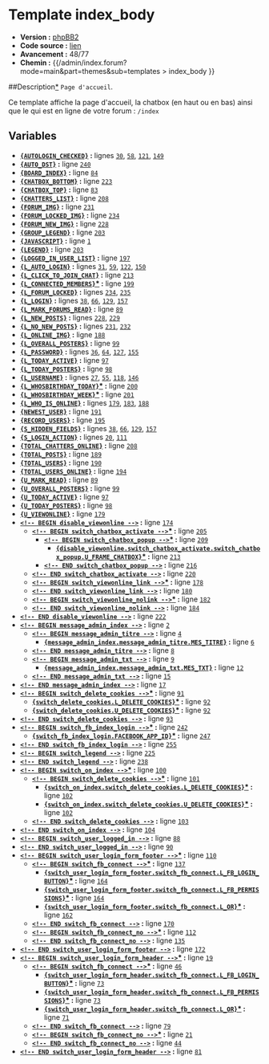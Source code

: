 # Template index_body

* __Version :__ [phpBB2](.)
* __Code source :__ [lien](../../src/subsilver/index_body.tpl)
* __Avancement :__ 48/77
* __Chemin :__ {{/admin/index.forum?mode=main&part=themes&sub=templates > index_body }}

##Description[*](https://fa-tvars.appspot.com/tpl/subsilver/index_body)
`Page d'accueil`.

Ce template affiche la page d'accueil, la chatbox (en haut ou en bas) ainsi que le qui est en ligne de votre forum : `/index`

## Variables

* __[`{AUTOLOGIN_CHECKED}`](https://github.com/Etana/template/blob/master/var/AUTOLOGIN_CHECKED.md#readme) :__ lignes [`30`](../../src/subsilver/index_body.tpl#L30), [`58`](../../src/subsilver/index_body.tpl#L58), [`121`](../../src/subsilver/index_body.tpl#L121), [`149`](../../src/subsilver/index_body.tpl#L149)
* __[`{AUTO_DST}`](https://github.com/Etana/template/blob/master/var/AUTO_DST.md#readme) :__ ligne [`240`](../../src/subsilver/index_body.tpl#L240)
* __[`{BOARD_INDEX}`](https://github.com/Etana/template/blob/master/var/BOARD_INDEX.md#readme) :__ ligne [`84`](../../src/subsilver/index_body.tpl#L84)
* __[`{CHATBOX_BOTTOM}`](https://github.com/Etana/template/blob/master/var/CHATBOX_BOTTOM.md#readme) :__ ligne [`223`](../../src/subsilver/index_body.tpl#L223)
* __[`{CHATBOX_TOP}`](https://github.com/Etana/template/blob/master/var/CHATBOX_TOP.md#readme) :__ ligne [`83`](../../src/subsilver/index_body.tpl#L83)
* __[`{CHATTERS_LIST}`](https://github.com/Etana/template/blob/master/var/CHATTERS_LIST.md#readme) :__ ligne [`208`](../../src/subsilver/index_body.tpl#L208)
* __[`{FORUM_IMG}`](https://github.com/Etana/template/blob/master/var/FORUM_IMG.md#readme) :__ ligne [`231`](../../src/subsilver/index_body.tpl#L231)
* __[`{FORUM_LOCKED_IMG}`](https://github.com/Etana/template/blob/master/var/FORUM_LOCKED_IMG.md#readme) :__ ligne [`234`](../../src/subsilver/index_body.tpl#L234)
* __[`{FORUM_NEW_IMG}`](https://github.com/Etana/template/blob/master/var/FORUM_NEW_IMG.md#readme) :__ ligne [`228`](../../src/subsilver/index_body.tpl#L228)
* __[`{GROUP_LEGEND}`](https://github.com/Etana/template/blob/master/var/GROUP_LEGEND.md#readme) :__ ligne [`203`](../../src/subsilver/index_body.tpl#L203)
* __[`{JAVASCRIPT}`](https://github.com/Etana/template/blob/master/var/JAVASCRIPT.md#readme) :__ ligne [`1`](../../src/subsilver/index_body.tpl#L1)
* __[`{LEGEND}`](https://github.com/Etana/template/blob/master/var/LEGEND.md#readme) :__ ligne [`203`](../../src/subsilver/index_body.tpl#L203)
* __[`{LOGGED_IN_USER_LIST}`](https://github.com/Etana/template/blob/master/var/LOGGED_IN_USER_LIST.md#readme) :__ ligne [`197`](../../src/subsilver/index_body.tpl#L197)
* __[`{L_AUTO_LOGIN}`](https://github.com/Etana/template/blob/master/var/L_AUTO_LOGIN.md#readme) :__ lignes [`31`](../../src/subsilver/index_body.tpl#L31), [`59`](../../src/subsilver/index_body.tpl#L59), [`122`](../../src/subsilver/index_body.tpl#L122), [`150`](../../src/subsilver/index_body.tpl#L150)
* __[`{L_CLICK_TO_JOIN_CHAT}`](https://github.com/Etana/template/blob/master/var/L_CLICK_TO_JOIN_CHAT.md#readme) :__ ligne [`213`](../../src/subsilver/index_body.tpl#L213)
* __[`{L_CONNECTED_MEMBERS}`](https://github.com/Etana/template/blob/master/var/L_CONNECTED_MEMBERS.md#readme)<a href="https://fa-tvars.appspot.com/var/L_CONNECTED_MEMBERS">*</a> :__ ligne [`199`](../../src/subsilver/index_body.tpl#L199)
* __[`{L_FORUM_LOCKED}`](https://github.com/Etana/template/blob/master/var/L_FORUM_LOCKED.md#readme) :__ lignes [`234`](../../src/subsilver/index_body.tpl#L234), [`235`](../../src/subsilver/index_body.tpl#L235)
* __[`{L_LOGIN}`](https://github.com/Etana/template/blob/master/var/L_LOGIN.md#readme) :__ lignes [`38`](../../src/subsilver/index_body.tpl#L38), [`66`](../../src/subsilver/index_body.tpl#L66), [`129`](../../src/subsilver/index_body.tpl#L129), [`157`](../../src/subsilver/index_body.tpl#L157)
* __[`{L_MARK_FORUMS_READ}`](https://github.com/Etana/template/blob/master/var/L_MARK_FORUMS_READ.md#readme) :__ ligne [`89`](../../src/subsilver/index_body.tpl#L89)
* __[`{L_NEW_POSTS}`](https://github.com/Etana/template/blob/master/var/L_NEW_POSTS.md#readme) :__ lignes [`228`](../../src/subsilver/index_body.tpl#L228), [`229`](../../src/subsilver/index_body.tpl#L229)
* __[`{L_NO_NEW_POSTS}`](https://github.com/Etana/template/blob/master/var/L_NO_NEW_POSTS.md#readme) :__ lignes [`231`](../../src/subsilver/index_body.tpl#L231), [`232`](../../src/subsilver/index_body.tpl#L232)
* __[`{L_ONLINE_IMG}`](https://github.com/Etana/template/blob/master/var/L_ONLINE_IMG.md#readme) :__ ligne [`188`](../../src/subsilver/index_body.tpl#L188)
* __[`{L_OVERALL_POSTERS}`](https://github.com/Etana/template/blob/master/var/L_OVERALL_POSTERS.md#readme) :__ ligne [`99`](../../src/subsilver/index_body.tpl#L99)
* __[`{L_PASSWORD}`](https://github.com/Etana/template/blob/master/var/L_PASSWORD.md#readme) :__ lignes [`36`](../../src/subsilver/index_body.tpl#L36), [`64`](../../src/subsilver/index_body.tpl#L64), [`127`](../../src/subsilver/index_body.tpl#L127), [`155`](../../src/subsilver/index_body.tpl#L155)
* __[`{L_TODAY_ACTIVE}`](https://github.com/Etana/template/blob/master/var/L_TODAY_ACTIVE.md#readme) :__ ligne [`97`](../../src/subsilver/index_body.tpl#L97)
* __[`{L_TODAY_POSTERS}`](https://github.com/Etana/template/blob/master/var/L_TODAY_POSTERS.md#readme) :__ ligne [`98`](../../src/subsilver/index_body.tpl#L98)
* __[`{L_USERNAME}`](https://github.com/Etana/template/blob/master/var/L_USERNAME.md#readme) :__ lignes [`27`](../../src/subsilver/index_body.tpl#L27), [`55`](../../src/subsilver/index_body.tpl#L55), [`118`](../../src/subsilver/index_body.tpl#L118), [`146`](../../src/subsilver/index_body.tpl#L146)
* __[`{L_WHOSBIRTHDAY_TODAY}`](https://github.com/Etana/template/blob/master/var/L_WHOSBIRTHDAY_TODAY.md#readme)<a href="https://fa-tvars.appspot.com/var/L_WHOSBIRTHDAY_TODAY">*</a> :__ ligne [`200`](../../src/subsilver/index_body.tpl#L200)
* __[`{L_WHOSBIRTHDAY_WEEK}`](https://github.com/Etana/template/blob/master/var/L_WHOSBIRTHDAY_WEEK.md#readme)<a href="https://fa-tvars.appspot.com/var/L_WHOSBIRTHDAY_WEEK">*</a> :__ ligne [`201`](../../src/subsilver/index_body.tpl#L201)
* __[`{L_WHO_IS_ONLINE}`](https://github.com/Etana/template/blob/master/var/L_WHO_IS_ONLINE.md#readme) :__ lignes [`179`](../../src/subsilver/index_body.tpl#L179), [`183`](../../src/subsilver/index_body.tpl#L183), [`188`](../../src/subsilver/index_body.tpl#L188)
* __[`{NEWEST_USER}`](https://github.com/Etana/template/blob/master/var/NEWEST_USER.md#readme) :__ ligne [`191`](../../src/subsilver/index_body.tpl#L191)
* __[`{RECORD_USERS}`](https://github.com/Etana/template/blob/master/var/RECORD_USERS.md#readme) :__ ligne [`195`](../../src/subsilver/index_body.tpl#L195)
* __[`{S_HIDDEN_FIELDS}`](https://github.com/Etana/template/blob/master/var/S_HIDDEN_FIELDS.md#readme) :__ lignes [`38`](../../src/subsilver/index_body.tpl#L38), [`66`](../../src/subsilver/index_body.tpl#L66), [`129`](../../src/subsilver/index_body.tpl#L129), [`157`](../../src/subsilver/index_body.tpl#L157)
* __[`{S_LOGIN_ACTION}`](https://github.com/Etana/template/blob/master/var/S_LOGIN_ACTION.md#readme) :__ lignes [`20`](../../src/subsilver/index_body.tpl#L20), [`111`](../../src/subsilver/index_body.tpl#L111)
* __[`{TOTAL_CHATTERS_ONLINE}`](https://github.com/Etana/template/blob/master/var/TOTAL_CHATTERS_ONLINE.md#readme) :__ ligne [`208`](../../src/subsilver/index_body.tpl#L208)
* __[`{TOTAL_POSTS}`](https://github.com/Etana/template/blob/master/var/TOTAL_POSTS.md#readme) :__ ligne [`189`](../../src/subsilver/index_body.tpl#L189)
* __[`{TOTAL_USERS}`](https://github.com/Etana/template/blob/master/var/TOTAL_USERS.md#readme) :__ ligne [`190`](../../src/subsilver/index_body.tpl#L190)
* __[`{TOTAL_USERS_ONLINE}`](https://github.com/Etana/template/blob/master/var/TOTAL_USERS_ONLINE.md#readme) :__ ligne [`194`](../../src/subsilver/index_body.tpl#L194)
* __[`{U_MARK_READ}`](https://github.com/Etana/template/blob/master/var/U_MARK_READ.md#readme) :__ ligne [`89`](../../src/subsilver/index_body.tpl#L89)
* __[`{U_OVERALL_POSTERS}`](https://github.com/Etana/template/blob/master/var/U_OVERALL_POSTERS.md#readme) :__ ligne [`99`](../../src/subsilver/index_body.tpl#L99)
* __[`{U_TODAY_ACTIVE}`](https://github.com/Etana/template/blob/master/var/U_TODAY_ACTIVE.md#readme) :__ ligne [`97`](../../src/subsilver/index_body.tpl#L97)
* __[`{U_TODAY_POSTERS}`](https://github.com/Etana/template/blob/master/var/U_TODAY_POSTERS.md#readme) :__ ligne [`98`](../../src/subsilver/index_body.tpl#L98)
* __[`{U_VIEWONLINE}`](https://github.com/Etana/template/blob/master/var/U_VIEWONLINE.md#readme) :__ ligne [`179`](../../src/subsilver/index_body.tpl#L179)
* __[`<!-- BEGIN disable_viewonline -->`](https://github.com/Etana/template/blob/master/var/disable_viewonline.md#readme) :__ ligne [`174`](../../src/subsilver/index_body.tpl#L174)
    * __[`<!-- BEGIN switch_chatbox_activate -->`](https://github.com/Etana/template/blob/master/var/disable_viewonline.switch_chatbox_activate.md#readme)<a href="https://fa-tvars.appspot.com/var/disable_viewonline.switch_chatbox_activate">*</a> :__ ligne [`205`](../../src/subsilver/index_body.tpl#L205)
        * __[`<!-- BEGIN switch_chatbox_popup -->`](https://github.com/Etana/template/blob/master/var/disable_viewonline.switch_chatbox_activate.switch_chatbox_popup.md#readme)<a href="https://fa-tvars.appspot.com/var/disable_viewonline.switch_chatbox_activate.switch_chatbox_popup">*</a> :__ ligne [`209`](../../src/subsilver/index_body.tpl#L209)
            * __[`{disable_viewonline.switch_chatbox_activate.switch_chatbox_popup.U_FRAME_CHATBOX}`](https://github.com/Etana/template/blob/master/var/disable_viewonline.switch_chatbox_activate.switch_chatbox_popup.U_FRAME_CHATBOX.md#readme)<a href="https://fa-tvars.appspot.com/var/disable_viewonline.switch_chatbox_activate.switch_chatbox_popup.U_FRAME_CHATBOX">*</a> :__ ligne [`213`](../../src/subsilver/index_body.tpl#L213)
        * __[`<!-- END switch_chatbox_popup -->`](https://github.com/Etana/template/blob/master/var/disable_viewonline.switch_chatbox_activate.switch_chatbox_popup.md#readme) :__ ligne [`216`](../../src/subsilver/index_body.tpl#L216)
    * __[`<!-- END switch_chatbox_activate -->`](https://github.com/Etana/template/blob/master/var/disable_viewonline.switch_chatbox_activate.md#readme) :__ ligne [`220`](../../src/subsilver/index_body.tpl#L220)
    * __[`<!-- BEGIN switch_viewonline_link -->`](https://github.com/Etana/template/blob/master/var/disable_viewonline.switch_viewonline_link.md#readme)<a href="https://fa-tvars.appspot.com/var/disable_viewonline.switch_viewonline_link">*</a> :__ ligne [`178`](../../src/subsilver/index_body.tpl#L178)
    * __[`<!-- END switch_viewonline_link -->`](https://github.com/Etana/template/blob/master/var/disable_viewonline.switch_viewonline_link.md#readme) :__ ligne [`180`](../../src/subsilver/index_body.tpl#L180)
    * __[`<!-- BEGIN switch_viewonline_nolink -->`](https://github.com/Etana/template/blob/master/var/disable_viewonline.switch_viewonline_nolink.md#readme)<a href="https://fa-tvars.appspot.com/var/disable_viewonline.switch_viewonline_nolink">*</a> :__ ligne [`182`](../../src/subsilver/index_body.tpl#L182)
    * __[`<!-- END switch_viewonline_nolink -->`](https://github.com/Etana/template/blob/master/var/disable_viewonline.switch_viewonline_nolink.md#readme) :__ ligne [`184`](../../src/subsilver/index_body.tpl#L184)
* __[`<!-- END disable_viewonline -->`](https://github.com/Etana/template/blob/master/var/disable_viewonline.md#readme) :__ ligne [`222`](../../src/subsilver/index_body.tpl#L222)
* __[`<!-- BEGIN message_admin_index -->`](https://github.com/Etana/template/blob/master/var/message_admin_index.md#readme) :__ ligne [`2`](../../src/subsilver/index_body.tpl#L2)
    * __[`<!-- BEGIN message_admin_titre -->`](https://github.com/Etana/template/blob/master/var/message_admin_index.message_admin_titre.md#readme) :__ ligne [`4`](../../src/subsilver/index_body.tpl#L4)
        * __[`{message_admin_index.message_admin_titre.MES_TITRE}`](https://github.com/Etana/template/blob/master/var/message_admin_index.message_admin_titre.MES_TITRE.md#readme) :__ ligne [`6`](../../src/subsilver/index_body.tpl#L6)
    * __[`<!-- END message_admin_titre -->`](https://github.com/Etana/template/blob/master/var/message_admin_index.message_admin_titre.md#readme) :__ ligne [`8`](../../src/subsilver/index_body.tpl#L8)
    * __[`<!-- BEGIN message_admin_txt -->`](https://github.com/Etana/template/blob/master/var/message_admin_index.message_admin_txt.md#readme) :__ ligne [`9`](../../src/subsilver/index_body.tpl#L9)
        * __[`{message_admin_index.message_admin_txt.MES_TXT}`](https://github.com/Etana/template/blob/master/var/message_admin_index.message_admin_txt.MES_TXT.md#readme) :__ ligne [`12`](../../src/subsilver/index_body.tpl#L12)
    * __[`<!-- END message_admin_txt -->`](https://github.com/Etana/template/blob/master/var/message_admin_index.message_admin_txt.md#readme) :__ ligne [`15`](../../src/subsilver/index_body.tpl#L15)
* __[`<!-- END message_admin_index -->`](https://github.com/Etana/template/blob/master/var/message_admin_index.md#readme) :__ ligne [`17`](../../src/subsilver/index_body.tpl#L17)
* __[`<!-- BEGIN switch_delete_cookies -->`](https://github.com/Etana/template/blob/master/var/switch_delete_cookies.md#readme)<a href="https://fa-tvars.appspot.com/var/switch_delete_cookies">*</a> :__ ligne [`91`](../../src/subsilver/index_body.tpl#L91)
    * __[`{switch_delete_cookies.L_DELETE_COOKIES}`](https://github.com/Etana/template/blob/master/var/switch_delete_cookies.L_DELETE_COOKIES.md#readme)<a href="https://fa-tvars.appspot.com/var/switch_delete_cookies.L_DELETE_COOKIES">*</a> :__ ligne [`92`](../../src/subsilver/index_body.tpl#L92)
    * __[`{switch_delete_cookies.U_DELETE_COOKIES}`](https://github.com/Etana/template/blob/master/var/switch_delete_cookies.U_DELETE_COOKIES.md#readme)<a href="https://fa-tvars.appspot.com/var/switch_delete_cookies.U_DELETE_COOKIES">*</a> :__ ligne [`92`](../../src/subsilver/index_body.tpl#L92)
* __[`<!-- END switch_delete_cookies -->`](https://github.com/Etana/template/blob/master/var/switch_delete_cookies.md#readme) :__ ligne [`93`](../../src/subsilver/index_body.tpl#L93)
* __[`<!-- BEGIN switch_fb_index_login -->`](https://github.com/Etana/template/blob/master/var/switch_fb_index_login.md#readme)<a href="https://fa-tvars.appspot.com/var/switch_fb_index_login">*</a> :__ ligne [`242`](../../src/subsilver/index_body.tpl#L242)
    * __[`{switch_fb_index_login.FACEBOOK_APP_ID}`](https://github.com/Etana/template/blob/master/var/switch_fb_index_login.FACEBOOK_APP_ID.md#readme)<a href="https://fa-tvars.appspot.com/var/switch_fb_index_login.FACEBOOK_APP_ID">*</a> :__ ligne [`247`](../../src/subsilver/index_body.tpl#L247)
* __[`<!-- END switch_fb_index_login -->`](https://github.com/Etana/template/blob/master/var/switch_fb_index_login.md#readme) :__ ligne [`255`](../../src/subsilver/index_body.tpl#L255)
* __[`<!-- BEGIN switch_legend -->`](https://github.com/Etana/template/blob/master/var/switch_legend.md#readme) :__ ligne [`225`](../../src/subsilver/index_body.tpl#L225)
* __[`<!-- END switch_legend -->`](https://github.com/Etana/template/blob/master/var/switch_legend.md#readme) :__ ligne [`238`](../../src/subsilver/index_body.tpl#L238)
* __[`<!-- BEGIN switch_on_index -->`](https://github.com/Etana/template/blob/master/var/switch_on_index.md#readme)<a href="https://fa-tvars.appspot.com/var/switch_on_index">*</a> :__ ligne [`100`](../../src/subsilver/index_body.tpl#L100)
    * __[`<!-- BEGIN switch_delete_cookies -->`](https://github.com/Etana/template/blob/master/var/switch_on_index.switch_delete_cookies.md#readme)<a href="https://fa-tvars.appspot.com/var/switch_on_index.switch_delete_cookies">*</a> :__ ligne [`101`](../../src/subsilver/index_body.tpl#L101)
        * __[`{switch_on_index.switch_delete_cookies.L_DELETE_COOKIES}`](https://github.com/Etana/template/blob/master/var/switch_on_index.switch_delete_cookies.L_DELETE_COOKIES.md#readme)<a href="https://fa-tvars.appspot.com/var/switch_on_index.switch_delete_cookies.L_DELETE_COOKIES">*</a> :__ ligne [`102`](../../src/subsilver/index_body.tpl#L102)
        * __[`{switch_on_index.switch_delete_cookies.U_DELETE_COOKIES}`](https://github.com/Etana/template/blob/master/var/switch_on_index.switch_delete_cookies.U_DELETE_COOKIES.md#readme)<a href="https://fa-tvars.appspot.com/var/switch_on_index.switch_delete_cookies.U_DELETE_COOKIES">*</a> :__ ligne [`102`](../../src/subsilver/index_body.tpl#L102)
    * __[`<!-- END switch_delete_cookies -->`](https://github.com/Etana/template/blob/master/var/switch_on_index.switch_delete_cookies.md#readme) :__ ligne [`103`](../../src/subsilver/index_body.tpl#L103)
* __[`<!-- END switch_on_index -->`](https://github.com/Etana/template/blob/master/var/switch_on_index.md#readme) :__ ligne [`104`](../../src/subsilver/index_body.tpl#L104)
* __[`<!-- BEGIN switch_user_logged_in -->`](https://github.com/Etana/template/blob/master/var/switch_user_logged_in.md#readme) :__ ligne [`88`](../../src/subsilver/index_body.tpl#L88)
* __[`<!-- END switch_user_logged_in -->`](https://github.com/Etana/template/blob/master/var/switch_user_logged_in.md#readme) :__ ligne [`90`](../../src/subsilver/index_body.tpl#L90)
* __[`<!-- BEGIN switch_user_login_form_footer -->`](https://github.com/Etana/template/blob/master/var/switch_user_login_form_footer.md#readme)<a href="https://fa-tvars.appspot.com/var/switch_user_login_form_footer">*</a> :__ ligne [`110`](../../src/subsilver/index_body.tpl#L110)
    * __[`<!-- BEGIN switch_fb_connect -->`](https://github.com/Etana/template/blob/master/var/switch_user_login_form_footer.switch_fb_connect.md#readme)<a href="https://fa-tvars.appspot.com/var/switch_user_login_form_footer.switch_fb_connect">*</a> :__ ligne [`137`](../../src/subsilver/index_body.tpl#L137)
        * __[`{switch_user_login_form_footer.switch_fb_connect.L_FB_LOGIN_BUTTON}`](https://github.com/Etana/template/blob/master/var/switch_user_login_form_footer.switch_fb_connect.L_FB_LOGIN_BUTTON.md#readme)<a href="https://fa-tvars.appspot.com/var/switch_user_login_form_footer.switch_fb_connect.L_FB_LOGIN_BUTTON">*</a> :__ ligne [`164`](../../src/subsilver/index_body.tpl#L164)
        * __[`{switch_user_login_form_footer.switch_fb_connect.L_FB_PERMISSIONS}`](https://github.com/Etana/template/blob/master/var/switch_user_login_form_footer.switch_fb_connect.L_FB_PERMISSIONS.md#readme)<a href="https://fa-tvars.appspot.com/var/switch_user_login_form_footer.switch_fb_connect.L_FB_PERMISSIONS">*</a> :__ ligne [`164`](../../src/subsilver/index_body.tpl#L164)
        * __[`{switch_user_login_form_footer.switch_fb_connect.L_OR}`](https://github.com/Etana/template/blob/master/var/switch_user_login_form_footer.switch_fb_connect.L_OR.md#readme)<a href="https://fa-tvars.appspot.com/var/switch_user_login_form_footer.switch_fb_connect.L_OR">*</a> :__ ligne [`162`](../../src/subsilver/index_body.tpl#L162)
    * __[`<!-- END switch_fb_connect -->`](https://github.com/Etana/template/blob/master/var/switch_user_login_form_footer.switch_fb_connect.md#readme) :__ ligne [`170`](../../src/subsilver/index_body.tpl#L170)
    * __[`<!-- BEGIN switch_fb_connect_no -->`](https://github.com/Etana/template/blob/master/var/switch_user_login_form_footer.switch_fb_connect_no.md#readme)<a href="https://fa-tvars.appspot.com/var/switch_user_login_form_footer.switch_fb_connect_no">*</a> :__ ligne [`112`](../../src/subsilver/index_body.tpl#L112)
    * __[`<!-- END switch_fb_connect_no -->`](https://github.com/Etana/template/blob/master/var/switch_user_login_form_footer.switch_fb_connect_no.md#readme) :__ ligne [`135`](../../src/subsilver/index_body.tpl#L135)
* __[`<!-- END switch_user_login_form_footer -->`](https://github.com/Etana/template/blob/master/var/switch_user_login_form_footer.md#readme) :__ ligne [`172`](../../src/subsilver/index_body.tpl#L172)
* __[`<!-- BEGIN switch_user_login_form_header -->`](https://github.com/Etana/template/blob/master/var/switch_user_login_form_header.md#readme)<a href="https://fa-tvars.appspot.com/var/switch_user_login_form_header">*</a> :__ ligne [`19`](../../src/subsilver/index_body.tpl#L19)
    * __[`<!-- BEGIN switch_fb_connect -->`](https://github.com/Etana/template/blob/master/var/switch_user_login_form_header.switch_fb_connect.md#readme)<a href="https://fa-tvars.appspot.com/var/switch_user_login_form_header.switch_fb_connect">*</a> :__ ligne [`46`](../../src/subsilver/index_body.tpl#L46)
        * __[`{switch_user_login_form_header.switch_fb_connect.L_FB_LOGIN_BUTTON}`](https://github.com/Etana/template/blob/master/var/switch_user_login_form_header.switch_fb_connect.L_FB_LOGIN_BUTTON.md#readme)<a href="https://fa-tvars.appspot.com/var/switch_user_login_form_header.switch_fb_connect.L_FB_LOGIN_BUTTON">*</a> :__ ligne [`73`](../../src/subsilver/index_body.tpl#L73)
        * __[`{switch_user_login_form_header.switch_fb_connect.L_FB_PERMISSIONS}`](https://github.com/Etana/template/blob/master/var/switch_user_login_form_header.switch_fb_connect.L_FB_PERMISSIONS.md#readme)<a href="https://fa-tvars.appspot.com/var/switch_user_login_form_header.switch_fb_connect.L_FB_PERMISSIONS">*</a> :__ ligne [`73`](../../src/subsilver/index_body.tpl#L73)
        * __[`{switch_user_login_form_header.switch_fb_connect.L_OR}`](https://github.com/Etana/template/blob/master/var/switch_user_login_form_header.switch_fb_connect.L_OR.md#readme)<a href="https://fa-tvars.appspot.com/var/switch_user_login_form_header.switch_fb_connect.L_OR">*</a> :__ ligne [`71`](../../src/subsilver/index_body.tpl#L71)
    * __[`<!-- END switch_fb_connect -->`](https://github.com/Etana/template/blob/master/var/switch_user_login_form_header.switch_fb_connect.md#readme) :__ ligne [`79`](../../src/subsilver/index_body.tpl#L79)
    * __[`<!-- BEGIN switch_fb_connect_no -->`](https://github.com/Etana/template/blob/master/var/switch_user_login_form_header.switch_fb_connect_no.md#readme)<a href="https://fa-tvars.appspot.com/var/switch_user_login_form_header.switch_fb_connect_no">*</a> :__ ligne [`21`](../../src/subsilver/index_body.tpl#L21)
    * __[`<!-- END switch_fb_connect_no -->`](https://github.com/Etana/template/blob/master/var/switch_user_login_form_header.switch_fb_connect_no.md#readme) :__ ligne [`44`](../../src/subsilver/index_body.tpl#L44)
* __[`<!-- END switch_user_login_form_header -->`](https://github.com/Etana/template/blob/master/var/switch_user_login_form_header.md#readme) :__ ligne [`81`](../../src/subsilver/index_body.tpl#L81)
